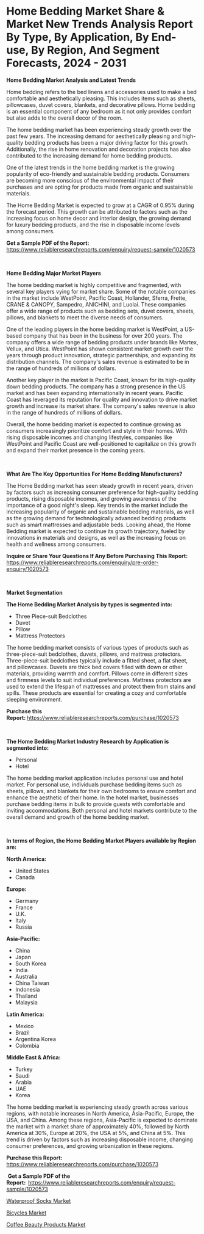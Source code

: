 <p><h1>Home Bedding Market Share & Market New Trends Analysis Report By Type, By Application, By End-use, By Region, And Segment Forecasts, 2024 - 2031</h1></p><p><strong>Home Bedding Market Analysis and Latest Trends</strong></p>
<p><p>Home bedding refers to the bed linens and accessories used to make a bed comfortable and aesthetically pleasing. This includes items such as sheets, pillowcases, duvet covers, blankets, and decorative pillows. Home bedding is an essential component of any bedroom as it not only provides comfort but also adds to the overall decor of the room.</p><p>The home bedding market has been experiencing steady growth over the past few years. The increasing demand for aesthetically pleasing and high-quality bedding products has been a major driving factor for this growth. Additionally, the rise in home renovation and decoration projects has also contributed to the increasing demand for home bedding products.</p><p>One of the latest trends in the home bedding market is the growing popularity of eco-friendly and sustainable bedding products. Consumers are becoming more conscious of the environmental impact of their purchases and are opting for products made from organic and sustainable materials.</p><p>The Home Bedding Market is expected to grow at a CAGR of 0.95% during the forecast period. This growth can be attributed to factors such as the increasing focus on home decor and interior design, the growing demand for luxury bedding products, and the rise in disposable income levels among consumers.</p></p>
<p><strong>Get a Sample PDF of the Report:&nbsp;</strong> <a href="https://www.reliableresearchreports.com/enquiry/request-sample/1020573">https://www.reliableresearchreports.com/enquiry/request-sample/1020573</a></p>
<p>&nbsp;</p>
<p><strong>Home Bedding Major Market Players</strong></p>
<p><p>The home bedding market is highly competitive and fragmented, with several key players vying for market share. Some of the notable companies in the market include WestPoint, Pacific Coast, Hollander, Sferra, Frette, CRANE & CANOPY, Sampedro, ANICHINI, and Luolai. These companies offer a wide range of products such as bedding sets, duvet covers, sheets, pillows, and blankets to meet the diverse needs of consumers.</p><p>One of the leading players in the home bedding market is WestPoint, a US-based company that has been in the business for over 200 years. The company offers a wide range of bedding products under brands like Martex, Vellux, and Utica. WestPoint has shown consistent market growth over the years through product innovation, strategic partnerships, and expanding its distribution channels. The company's sales revenue is estimated to be in the range of hundreds of millions of dollars.</p><p>Another key player in the market is Pacific Coast, known for its high-quality down bedding products. The company has a strong presence in the US market and has been expanding internationally in recent years. Pacific Coast has leveraged its reputation for quality and innovation to drive market growth and increase its market share. The company's sales revenue is also in the range of hundreds of millions of dollars.</p><p>Overall, the home bedding market is expected to continue growing as consumers increasingly prioritize comfort and style in their homes. With rising disposable incomes and changing lifestyles, companies like WestPoint and Pacific Coast are well-positioned to capitalize on this growth and expand their market presence in the coming years.</p></p>
<p>&nbsp;</p>
<p><strong>What Are The Key Opportunities For Home Bedding Manufacturers?</strong></p>
<p><p>The Home Bedding market has seen steady growth in recent years, driven by factors such as increasing consumer preference for high-quality bedding products, rising disposable incomes, and growing awareness of the importance of a good night's sleep. Key trends in the market include the increasing popularity of organic and sustainable bedding materials, as well as the growing demand for technologically advanced bedding products such as smart mattresses and adjustable beds. Looking ahead, the Home Bedding market is expected to continue its growth trajectory, fueled by innovations in materials and designs, as well as the increasing focus on health and wellness among consumers.</p></p>
<p><strong>Inquire or Share Your Questions If Any Before Purchasing This Report:</strong> <a href="https://www.reliableresearchreports.com/enquiry/pre-order-enquiry/1020573">https://www.reliableresearchreports.com/enquiry/pre-order-enquiry/1020573</a></p>
<p>&nbsp;</p>
<p><strong>Market Segmentation</strong></p>
<p><strong>The Home Bedding Market Analysis by types is segmented into:</strong></p>
<p><ul><li>Three Piece-suit Bedclothes</li><li>Duvet</li><li>Pillow</li><li>Mattress Protectors</li></ul></p>
<p><p>The home bedding market consists of various types of products such as three-piece-suit bedclothes, duvets, pillows, and mattress protectors. Three-piece-suit bedclothes typically include a fitted sheet, a flat sheet, and pillowcases. Duvets are thick bed covers filled with down or other materials, providing warmth and comfort. Pillows come in different sizes and firmness levels to suit individual preferences. Mattress protectors are used to extend the lifespan of mattresses and protect them from stains and spills. These products are essential for creating a cozy and comfortable sleeping environment.</p></p>
<p><strong>Purchase this Report:&nbsp;</strong><a href="https://www.reliableresearchreports.com/purchase/1020573">https://www.reliableresearchreports.com/purchase/1020573</a></p>
<p>&nbsp;</p>
<p><strong>The Home Bedding Market Industry Research by Application is segmented into:</strong></p>
<p><ul><li>Personal</li><li>Hotel</li></ul></p>
<p><p>The home bedding market application includes personal use and hotel market. For personal use, individuals purchase bedding items such as sheets, pillows, and blankets for their own bedrooms to ensure comfort and enhance the aesthetic of their home. In the hotel market, businesses purchase bedding items in bulk to provide guests with comfortable and inviting accommodations. Both personal and hotel markets contribute to the overall demand and growth of the home bedding market.</p></p>
<p>&nbsp;</p>
<p><strong>In terms of Region, the Home Bedding Market Players available by Region are:</strong></p>
<p>
    <p> <strong> North America: </strong>
        <ul>
            <li>United States</li>
            <li>Canada</li>
        </ul>
        </p> 
    <p> <strong> Europe: </strong>
        <ul>
            <li>Germany</li>
            <li>France</li>
            <li>U.K.</li>
            <li>Italy</li>
            <li>Russia</li>
        </ul>
        </p> 
    <p> <strong> Asia-Pacific: </strong>
        <ul>
            <li>China</li>
            <li>Japan</li>
            <li>South Korea</li>
            <li>India</li>
            <li>Australia</li>
            <li>China Taiwan</li>
            <li>Indonesia</li>
            <li>Thailand</li>
            <li>Malaysia</li>
        </ul>
        </p> 
    <p> <strong> Latin America: </strong>
        <ul>
            <li>Mexico</li>
            <li>Brazil</li>
            <li>Argentina Korea</li>
            <li>Colombia</li>
        </ul>
        </p> 
    <p> <strong> Middle East & Africa: </strong>
        <ul>
            <li>Turkey</li>
            <li>Saudi</li>
            <li>Arabia</li>
            <li>UAE</li>
            <li>Korea</li>
        </ul>
    </p>
    </p>
<p><p>The home bedding market is experiencing steady growth across various regions, with notable increases in North America, Asia-Pacific, Europe, the USA, and China. Among these regions, Asia-Pacific is expected to dominate the market with a market share of approximately 40%, followed by North America at 30%, Europe at 20%, the USA at 5%, and China at 5%. This trend is driven by factors such as increasing disposable income, changing consumer preferences, and growing urbanization in these regions.</p></p>
<p><strong>Purchase this Report: </strong><a href="https://www.reliableresearchreports.com/purchase/1020573">https://www.reliableresearchreports.com/purchase/1020573</a></p>
<p>&nbsp;<strong>Get a Sample PDF of the Report:&nbsp;&nbsp;</strong><a href="https://www.reliableresearchreports.com/enquiry/request-sample/1020573">https://www.reliableresearchreports.com/enquiry/request-sample/1020573</a></p>
<p><strong></strong></p>
<p><p><a href="https://github.com/wusalecollins540tpqoz/Market-Research-Report-List-1/blob/main/waterproof-socks-market.md">Waterproof Socks Market</a></p><p><a href="https://github.com/pjcfca/Market-Research-Report-List-1/blob/main/bicycles-market.md">Bicycles Market</a></p><p><a href="https://github.com/kathiaseamanalvaradovlprc2h/Market-Research-Report-List-1/blob/main/coffee-beauty-products-market.md">Coffee Beauty Products Market</a></p></p>